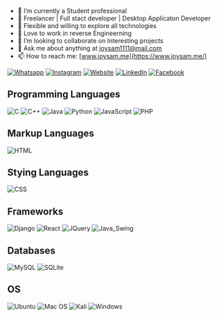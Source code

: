 - 🔭 I’m currently a Student professional
- 🎯 Freelancer | Full stact developer | Desktop Applicaton Developer
- 🌱 Flexible and willing to explore all technologies
- 💖 Love to work in reverse Engineerning
- 👯 I’m looking to collaborate on Interesting projects
- 💬 Ask me about anything at [joysam1111@mail.com](https://mailto:joysam1111@gmail.com/)
- 📫 How to reach me: [www.joysam.me](https://www.joysam.me/)

[![Whatsapp](https://img.shields.io/badge/WhatsApp-25D366?style=for-the-badge&logo=whatsapp&logoColor=white
)](https://wa.me/919488990398?text=HI%20JOY%20SAM)
[![Instagram](https://img.shields.io/badge/Instagram-%23E4405F.svg?style=for-the-badge&logo=Instagram&logoColor=white)](https://www.instagram.com/joy_wayne_14/)
[![Website](https://img.shields.io/badge/website-000000?style=for-the-badge&logo=About.me&logoColor=white)](https://www.joysam.me)
[![LinkedIn](https://img.shields.io/badge/LinkedIn-0077B5?style=for-the-badge&logo=linkedin&logoColor=white)](https://www.linkedin.com/in/joy-sam-raj/)
[![Facebook](https://img.shields.io/badge/Facebook-%231877F2.svg?style=for-the-badge&logo=Facebook&logoColor=white)](https://www.facebook.com/JOY4NBA/)

## Programming Languages

![C](https://img.shields.io/badge/C-00599C?style=for-the-badge&logo=c&logoColor=white)
![C++](https://img.shields.io/badge/C%2B%2B-00599C?style=for-the-badge&logo=c%2B%2B&logoColor=white)
![Java](https://img.shields.io/badge/Java-ED8B00?style=for-the-badge&logo=java&logoColor=white)
![Python](https://img.shields.io/badge/Python-FFD43B?style=for-the-badge&logo=python&logoColor=blue)
![JavaScript](https://img.shields.io/badge/JavaScript-323330?style=for-the-badge&logo=javascript&logoColor=F7DF1E)
![PHP](https://img.shields.io/badge/PHP-777BB4?style=for-the-badge&logo=php&logoColor=white)

## Markup Languages

![HTML](https://img.shields.io/badge/HTML5-E34F26?style=for-the-badge&logo=html5&logoColor=white)

## Stying Languages

![CSS](https://img.shields.io/badge/CSS3-1572B6?style=for-the-badge&logo=css3&logoColor=white)

## Frameworks

![Django](https://img.shields.io/badge/Django-092E20?style=for-the-badge&logo=django&logoColor=green)
![React](https://img.shields.io/badge/React-20232A?style=for-the-badge&logo=react&logoColor=61DAFB)
![JQuery](https://img.shields.io/badge/jQuery-0769AD?style=for-the-badge&logo=jquery&logoColor=white)
![Java_Swing](https://img.shields.io/badge/Java-Swing%20GUI-ED8B00?style=for-the-badge&logo=java&logoColor=white)


## Databases

![MySQL](https://img.shields.io/badge/MySQL-005C84?style=for-the-badge&logo=mysql&logoColor=white)
![SQLite](https://img.shields.io/badge/SQLite-07405E?style=for-the-badge&logo=sqlite&logoColor=white)
## OS

![Ubuntu](https://img.shields.io/badge/Ubuntu-E95420?style=for-the-badge&logo=ubuntu&logoColor=white)
![Mac OS](https://img.shields.io/badge/mac%20os-000000?style=for-the-badge&logo=apple&logoColor=white)
![Kali](https://img.shields.io/badge/Kali_Linux-557C94?style=for-the-badge&logo=kali-linux&logoColor=white)
![Windows](https://img.shields.io/badge/Windows-0078D6?style=for-the-badge&logo=windows&logoColor=white)




<!---
JOY-SAM/JOY-SAM is a ✨ special ✨ repository because its `README.md` (this file) appears on your GitHub profile.
You can click the Preview link to take a look at your changes.
--->
